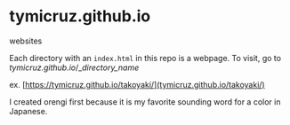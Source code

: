 # tymicruz.github.io
websites

Each directory with an `index.html` in this repo is a webpage. To visit, go to *tymicruz.github.io*/__directory_name_

ex. [https://tymicruz.github.io/takoyaki/](tymicruz.github.io/takoyaki/)

I created orengi first because it is my favorite sounding word for a color in Japanese. 
